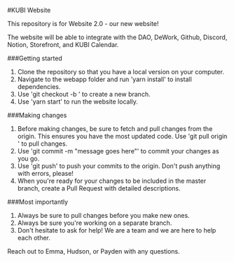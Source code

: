 #KUBI Website

This repository is for Website 2.0 - our new website!

The website will be able to integrate with the DAO, DeWork, Github, Discord, Notion, Storefront, and KUBI Calendar. 

###Getting started
1. Clone the repository so that you have a local version on your computer.
2. Navigate to the webapp folder and run 'yarn install' to install dependencies.
3. Use 'git checkout -b <branch name>' to create a new branch. 
4. Use 'yarn start' to run the website locally.

###Making changes
1. Before making changes, be sure to fetch and pull changes from the origin. This ensures you have the most updated code. Use 'git pull origin <branch name>' to pull changes. 
2. Use 'git commit -m "message goes here"' to commit your changes as you go. 
2. Use 'git push' to push your commits to the origin. Don't push anything with errors, please!
3. When you're ready for your changes to be included in the master branch, create a Pull Request with detailed descriptions.

###Most importantly
1. Always be sure to pull changes before you make new ones.
2. Always be sure you're working on a separate branch.
3. Don't hesitate to ask for help! We are a team and we are here to help each other. 


Reach out to Emma, Hudson, or Payden with any questions.
